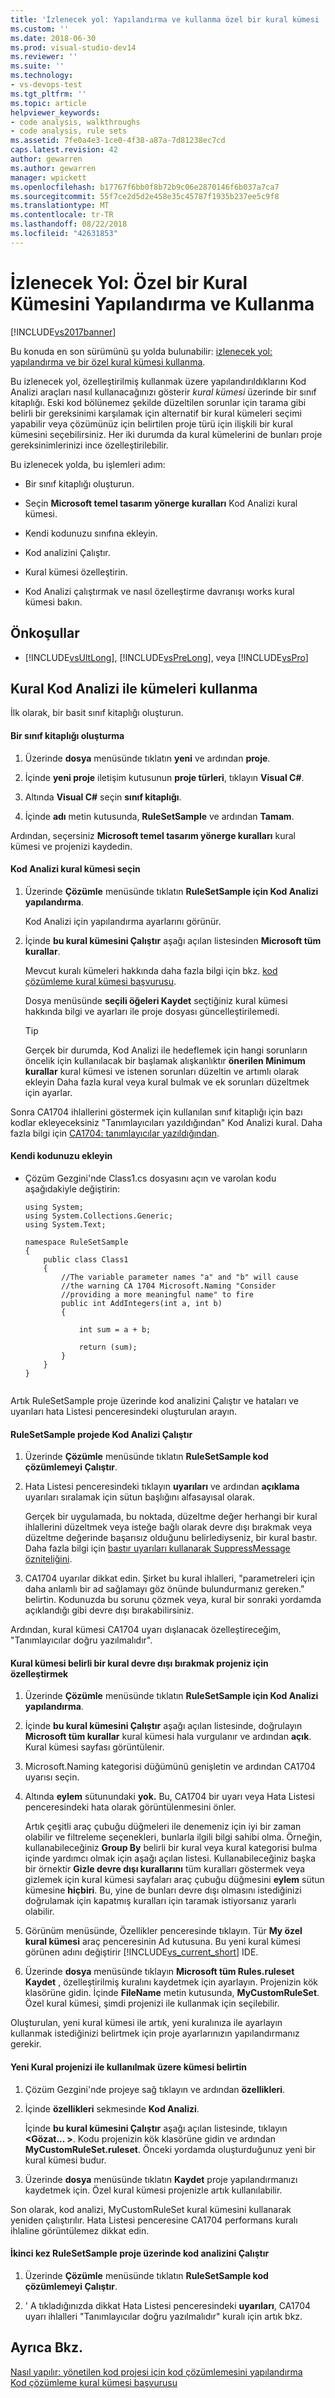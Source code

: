 ```yaml
---
title: 'İzlenecek yol: Yapılandırma ve kullanma özel bir kural kümesi | Microsoft Docs'
ms.custom: ''
ms.date: 2018-06-30
ms.prod: visual-studio-dev14
ms.reviewer: ''
ms.suite: ''
ms.technology:
- vs-devops-test
ms.tgt_pltfrm: ''
ms.topic: article
helpviewer_keywords:
- code analysis, walkthroughs
- code analysis, rule sets
ms.assetid: 7fe0a4e3-1ce0-4f38-a87a-7d81238ec7cd
caps.latest.revision: 42
author: gewarren
ms.author: gewarren
manager: wpickett
ms.openlocfilehash: b17767f6bb0f8b72b9c06e2870146f6b037a7ca7
ms.sourcegitcommit: 55f7ce2d5d2e458e35c45787f1935b237ee5c9f8
ms.translationtype: MT
ms.contentlocale: tr-TR
ms.lasthandoff: 08/22/2018
ms.locfileid: "42631853"
---
```

# <a name="walkthrough-configuring-and-using-a-custom-rule-set"></a>İzlenecek Yol: Özel bir Kural Kümesini Yapılandırma ve Kullanma
[!INCLUDE[vs2017banner](../includes/vs2017banner.md)]

Bu konuda en son sürümünü şu yolda bulunabilir: [izlenecek yol: yapılandırma ve bir özel kural kümesi kullanma](https://docs.microsoft.com/visualstudio/code-quality/walkthrough-configuring-and-using-a-custom-rule-set).  
  
Bu izlenecek yol, özelleştirilmiş kullanmak üzere yapılandırıldıklarını Kod Analizi araçları nasıl kullanacağınızı gösterir *kural kümesi* üzerinde bir sınıf kitaplığı. Eski kod bölünemez şekilde düzeltilen sorunlar için tarama gibi belirli bir gereksinimi karşılamak için alternatif bir kural kümeleri seçimi yapabilir veya çözümünüz için belirtilen proje türü için ilişkili bir kural kümesini seçebilirsiniz. Her iki durumda da kural kümelerini de bunları proje gereksinimlerinizi ince özelleştirilebilir.  
  
 Bu izlenecek yolda, bu işlemleri adım:  
  
-   Bir sınıf kitaplığı oluşturun.  
  
-   Seçin **Microsoft temel tasarım yönerge kuralları** Kod Analizi kural kümesi.  
  
-   Kendi kodunuzu sınıfına ekleyin.  
  
-   Kod analizini Çalıştır.  
  
-   Kural kümesi özelleştirin.  
  
-   Kod Analizi çalıştırmak ve nasıl özelleştirme davranışı works kural kümesi bakın.  
  
## <a name="prerequisites"></a>Önkoşullar  
  
-   [!INCLUDE[vsUltLong](../includes/vsultlong-md.md)], [!INCLUDE[vsPreLong](../includes/vsprelong-md.md)], veya [!INCLUDE[vsPro](../includes/vspro-md.md)]  
  
## <a name="using-rule-sets-with-code-analysis"></a>Kural Kod Analizi ile kümeleri kullanma  
 İlk olarak, bir basit sınıf kitaplığı oluşturun.  
  
#### <a name="create-a-class-library"></a>Bir sınıf kitaplığı oluşturma  
  
1.  Üzerinde **dosya** menüsünde tıklatın **yeni** ve ardından **proje**.  
  
2.  İçinde **yeni proje** iletişim kutusunun **proje türleri**, tıklayın **Visual C#**.  
  
3.  Altında **Visual C#** seçin **sınıf kitaplığı**.  
  
4.  İçinde **adı** metin kutusunda, **RuleSetSample** ve ardından **Tamam**.  
  
 Ardından, seçersiniz **Microsoft temel tasarım yönerge kuralları** kural kümesi ve projenizi kaydedin.  
  
#### <a name="select-a-code-analysis-rule-set"></a>Kod Analizi kural kümesi seçin  
  
1.  Üzerinde **Çözümle** menüsünde tıklatın **RuleSetSample için Kod Analizi yapılandırma**.  
  
     Kod Analizi için yapılandırma ayarlarını görünür.  
  
2.  İçinde **bu kural kümesini Çalıştır** aşağı açılan listesinden **Microsoft tüm kurallar**.  
  
     Mevcut kuralı kümeleri hakkında daha fazla bilgi için bkz. [kod çözümleme kural kümesi başvurusu](../code-quality/code-analysis-rule-set-reference.md).  
  
     Dosya menüsünde **seçili öğeleri Kaydet** seçtiğiniz kural kümesi hakkında bilgi ve ayarları ile proje dosyası güncelleştirilemedi.  
  
    > [!TIP]
    >  Gerçek bir durumda, Kod Analizi ile hedeflemek için hangi sorunların öncelik için kullanılacak bir başlamak alışkanlıktır **önerilen Minimum kurallar** kural kümesi ve istenen sorunları düzeltin ve artımlı olarak ekleyin Daha fazla kural veya kural bulmak ve ek sorunları düzeltmek için ayarlar.  
  
 Sonra CA1704 ihlallerini göstermek için kullanılan sınıf kitaplığı için bazı kodlar ekleyeceksiniz "Tanımlayıcıları yazıldığından" Kod Analizi kural. Daha fazla bilgi için [CA1704: tanımlayıcılar yazıldığından](../code-quality/ca1704-identifiers-should-be-spelled-correctly.md).  
  
#### <a name="add-your-own-code"></a>Kendi kodunuzu ekleyin  
  
-   Çözüm Gezgini'nde Class1.cs dosyasını açın ve varolan kodu aşağıdakiyle değiştirin:  
  
    ```  
    using System;  
    using System.Collections.Generic;  
    using System.Text;  
  
    namespace RuleSetSample  
    {  
        public class Class1  
        {  
            //The variable parameter names "a" and "b" will cause  
            //the warning CA 1704 Microsoft.Naming "Consider   
            //providing a more meaningful name" to fire  
            public int AddIntegers(int a, int b)  
            {  
  
                int sum = a + b;  
  
                return (sum);  
            }  
        }  
    }  
  
    ```  
  
 Artık RuleSetSample proje üzerinde kod analizini Çalıştır ve hataları ve uyarıları hata Listesi penceresindeki oluşturulan arayın.  
  
#### <a name="run-code-analysis-on-the-rulesetsample-project"></a>RuleSetSample projede Kod Analizi Çalıştır  
  
1.  Üzerinde **Çözümle** menüsünde tıklatın **RuleSetSample kod çözümlemeyi Çalıştır**.  
  
2.  Hata Listesi penceresindeki tıklayın **uyarıları** ve ardından **açıklama** uyarıları sıralamak için sütun başlığını alfasayısal olarak.  
  
     Gerçek bir uygulamada, bu noktada, düzeltme değer herhangi bir kural ihlallerini düzeltmek veya isteğe bağlı olarak devre dışı bırakmak veya düzeltme değerinde başarısız olduğunu belirlediyseniz, bir kural bastır. Daha fazla bilgi için [bastır uyarıları kullanarak SuppressMessage özniteliğini](../code-quality/suppress-warnings-by-using-the-suppressmessage-attribute.md).  
  
3.  CA1704 uyarılar dikkat edin. Şirket bu kural ihlalleri, "parametreleri için daha anlamlı bir ad sağlamayı göz önünde bulundurmanız gereken." belirtin. Kodunuzda bu sorunu çözmek veya, kural bir sonraki yordamda açıklandığı gibi devre dışı bırakabilirsiniz.  
  
 Ardından, kural kümesi CA1704 uyarı dışlanacak özelleştireceğim, "Tanımlayıcılar doğru yazılmalıdır".  
  
#### <a name="customize-the-rule-set-for-your-project-to-disable-a-specific-rule"></a>Kural kümesi belirli bir kural devre dışı bırakmak projeniz için özelleştirmek  
  
1.  Üzerinde **Çözümle** menüsünde tıklatın **RuleSetSample için Kod Analizi yapılandırma**.  
  
2.  İçinde **bu kural kümesini Çalıştır** aşağı açılan listesinde, doğrulayın **Microsoft tüm kurallar** kural kümesi hala vurgulanır ve ardından **açık**. Kural kümesi sayfası görüntülenir.  
  
3.  Microsoft.Naming kategorisi düğümünü genişletin ve ardından CA1704 uyarısı seçin.  
  
4.  Altında **eylem** sütunundaki **yok.** Bu, CA1704 bir uyarı veya Hata Listesi penceresindeki hata olarak görüntülenmesini önler.  
  
     Artık çeşitli araç çubuğu düğmeleri ile denemeniz için iyi bir zaman olabilir ve filtreleme seçenekleri, bunlarla ilgili bilgi sahibi olma. Örneğin, kullanabileceğiniz **Group By** belirli bir kural veya kural kategorisi bulma içinde yardımcı olmak için aşağı açılan listesi. Kullanabileceğiniz başka bir örnektir **Gizle devre dışı kurallarını** tüm kuralları göstermek veya gizlemek için kural kümesi sayfaları araç çubuğu düğmesini **eylem** sütun kümesine **hiçbiri**. Bu, yine de bunları devre dışı olmasını istediğinizi doğrulamak için kapatmış kuralları için taramak istiyorsanız yararlı olabilir.  
  
5.  Görünüm menüsünde, Özellikler penceresinde tıklayın. Tür **My özel kural kümesi** araç penceresinin Ad kutusuna. Bu yeni kural kümesi görünen adını değiştirir [!INCLUDE[vs_current_short](../includes/vs-current-short-md.md)] IDE.  
  
6.  Üzerinde **dosya** menüsünde tıklayın **Microsoft tüm Rules.ruleset Kaydet** , özelleştirilmiş kuralını kaydetmek için ayarlayın. Projenizin kök klasörüne gidin. İçinde **FileName** metin kutusunda, **MyCustomRuleSet**. Özel kural kümesi, şimdi projenizi ile kullanmak için seçilebilir.  
  
 Oluşturulan, yeni kural kümesi ile artık, yeni kuralınıza ile ayarlayın kullanmak istediğinizi belirtmek için proje ayarlarınızın yapılandırmanız gerekir.  
  
#### <a name="specify-the-new-rule-set-for-use-with-your-project"></a>Yeni Kural projenizi ile kullanılmak üzere kümesi belirtin  
  
1.  Çözüm Gezgini'nde projeye sağ tıklayın ve ardından **özellikleri**.  
  
2.  İçinde **özellikleri** sekmesinde **Kod Analizi**.  
  
     İçinde **bu kural kümesini Çalıştır** aşağı açılan listesinde, tıklayın  **\<Gözat... >**. Kodu projenizin kök klasörüne gidin ve ardından **MyCustomRuleSet.ruleset**. Önceki yordamda oluşturduğunuz yeni bir kural kümesi budur.  
  
3.  Üzerinde **dosya** menüsünde tıklatın **Kaydet** proje yapılandırmanızı kaydetmek için. Özel kural kümesi projenizle artık kullanılabilir.  
  
 Son olarak, kod analizi, MyCustomRuleSet kural kümesini kullanarak yeniden çalıştırılır. Hata Listesi penceresine CA1704 performans kuralı ihlaline görüntülemez dikkat edin.  
  
#### <a name="run-code-analysis-on-the-rulesetsample-project-for-the-second-time"></a>İkinci kez RuleSetSample proje üzerinde kod analizini Çalıştır  
  
1.  Üzerinde **Çözümle** menüsünde tıklatın **RuleSetSample kod çözümlemeyi Çalıştır**.  
  
2.  ' A tıkladığınızda dikkat Hata Listesi penceresindeki **uyarıları**, CA1704 uyarı ihlalleri "Tanımlayıcılar doğru yazılmalıdır" kuralı için artık bkz.  
  
## <a name="see-also"></a>Ayrıca Bkz.  
 [Nasıl yapılır: yönetilen kod projesi için kod çözümlemesini yapılandırma](../code-quality/how-to-configure-code-analysis-for-a-managed-code-project.md)   
 [Kod çözümleme kural kümesi başvurusu](../code-quality/code-analysis-rule-set-reference.md)



